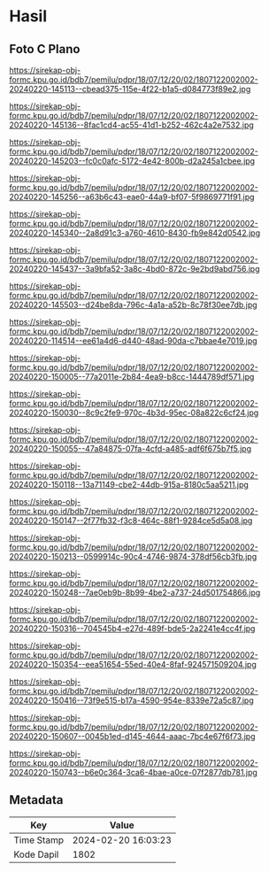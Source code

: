 # Hasil

## Foto C Plano

https://sirekap-obj-formc.kpu.go.id/bdb7/pemilu/pdpr/18/07/12/20/02/1807122002002-20240220-145113--cbead375-115e-4f22-b1a5-d084773f89e2.jpg

https://sirekap-obj-formc.kpu.go.id/bdb7/pemilu/pdpr/18/07/12/20/02/1807122002002-20240220-145136--8fac1cd4-ac55-41d1-b252-462c4a2e7532.jpg

https://sirekap-obj-formc.kpu.go.id/bdb7/pemilu/pdpr/18/07/12/20/02/1807122002002-20240220-145203--fc0c0afc-5172-4e42-800b-d2a245a1cbee.jpg

https://sirekap-obj-formc.kpu.go.id/bdb7/pemilu/pdpr/18/07/12/20/02/1807122002002-20240220-145256--a63b6c43-eae0-44a9-bf07-5f9869771f91.jpg

https://sirekap-obj-formc.kpu.go.id/bdb7/pemilu/pdpr/18/07/12/20/02/1807122002002-20240220-145340--2a8d91c3-a760-4610-8430-fb9e842d0542.jpg

https://sirekap-obj-formc.kpu.go.id/bdb7/pemilu/pdpr/18/07/12/20/02/1807122002002-20240220-145437--3a9bfa52-3a8c-4bd0-872c-9e2bd9abd756.jpg

https://sirekap-obj-formc.kpu.go.id/bdb7/pemilu/pdpr/18/07/12/20/02/1807122002002-20240220-145503--d24be8da-796c-4a1a-a52b-8c78f30ee7db.jpg

https://sirekap-obj-formc.kpu.go.id/bdb7/pemilu/pdpr/18/07/12/20/02/1807122002002-20240220-114514--ee61a4d6-d440-48ad-90da-c7bbae4e7019.jpg

https://sirekap-obj-formc.kpu.go.id/bdb7/pemilu/pdpr/18/07/12/20/02/1807122002002-20240220-150005--77a2011e-2b84-4ea9-b8cc-1444789df571.jpg

https://sirekap-obj-formc.kpu.go.id/bdb7/pemilu/pdpr/18/07/12/20/02/1807122002002-20240220-150030--8c9c2fe9-970c-4b3d-95ec-08a822c6cf24.jpg

https://sirekap-obj-formc.kpu.go.id/bdb7/pemilu/pdpr/18/07/12/20/02/1807122002002-20240220-150055--47a84875-07fa-4cfd-a485-adf6f675b7f5.jpg

https://sirekap-obj-formc.kpu.go.id/bdb7/pemilu/pdpr/18/07/12/20/02/1807122002002-20240220-150118--13a71149-cbe2-44db-915a-8180c5aa5211.jpg

https://sirekap-obj-formc.kpu.go.id/bdb7/pemilu/pdpr/18/07/12/20/02/1807122002002-20240220-150147--2f77fb32-f3c8-464c-88f1-9284ce5d5a08.jpg

https://sirekap-obj-formc.kpu.go.id/bdb7/pemilu/pdpr/18/07/12/20/02/1807122002002-20240220-150213--0599914c-90c4-4746-9874-378df56cb3fb.jpg

https://sirekap-obj-formc.kpu.go.id/bdb7/pemilu/pdpr/18/07/12/20/02/1807122002002-20240220-150248--7ae0eb9b-8b99-4be2-a737-24d501754866.jpg

https://sirekap-obj-formc.kpu.go.id/bdb7/pemilu/pdpr/18/07/12/20/02/1807122002002-20240220-150316--704545b4-e27d-489f-bde5-2a2241e4cc4f.jpg

https://sirekap-obj-formc.kpu.go.id/bdb7/pemilu/pdpr/18/07/12/20/02/1807122002002-20240220-150354--eea51654-55ed-40e4-8faf-924571509204.jpg

https://sirekap-obj-formc.kpu.go.id/bdb7/pemilu/pdpr/18/07/12/20/02/1807122002002-20240220-150416--73f9e515-b17a-4590-954e-8339e72a5c87.jpg

https://sirekap-obj-formc.kpu.go.id/bdb7/pemilu/pdpr/18/07/12/20/02/1807122002002-20240220-150607--0045b1ed-d145-4644-aaac-7bc4e67f6f73.jpg

https://sirekap-obj-formc.kpu.go.id/bdb7/pemilu/pdpr/18/07/12/20/02/1807122002002-20240220-150743--b6e0c364-3ca6-4bae-a0ce-07f2877db781.jpg


## Metadata

| Key        | Value               |
| ---------- | ------------------- |
| Time Stamp | 2024-02-20 16:03:23 |
| Kode Dapil | 1802                |




